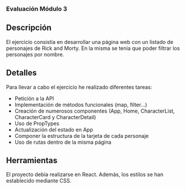 ### Evaluación Módulo 3

## Descripción 
El ejercicio consistía en desarrollar una página web con un listado de personajes de Rick and Morty. En la misma se tenía que poder filtrar los personajes por nombre.


## Detalles 
Para llevar a cabo el ejercicio he realizado diferentes tareas: 
- Petición a la API 
- Implementación de métodos funcionales (map, filter...)
- Creación de numerosos componentes (App, Home, CharacterList, CharacterCard y CharacterDetail)
- Uso de PropTypes
- Actualización del estado en App
- Componer la estructura de la tarjeta de cada personaje 
- Uso de rutas dentro de la misma página 

## Herramientas 
El proyecto debía realizarse en React. Además, los estilos se han establecido mediante CSS.








